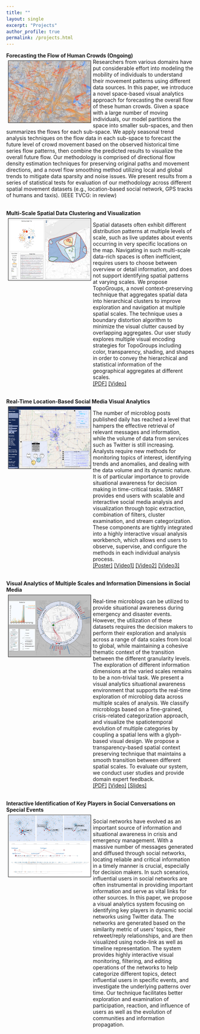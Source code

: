 ```yaml
---
title: ""
layout: single
excerpt: "Projects"
author_profile: true
permalink: /projects.html
---
```


**Forecasting the Flow of Human Crowds (Ongoing)**<br>
<img class="bord" style="float: left; margin: 5px 5px 5px 5px;" src="/images/TVCG17-teaser.png" width="220" border="1"/>
<span class="dsp" style="overflow: hidden;">Researchers from various domains have put considerable effort into modeling the mobility of individuals to understand their movement patterns using different data sources. In this paper, we introduce a novel space-based visual analytics approach for forecasting the overall flow of these human crowds. Given a space with a large number of moving individuals, our model partitions the space into smaller sub-spaces, and then summarizes the flows for each sub-space. We apply seasonal trend analysis techniques on the flow data in each sub-space to forecast the future level of crowd movement based on the observed historical time series flow patterns, then combine the predicted results to visualize the overall future flow. Our methodology is comprised of directional flow density estimation techniques for preserving original paths and movement directions, and a novel flow smoothing method utilizing local and global trends to mitigate data sparsity and noise issues. We present results from a series of statistical tests for evaluation of our methodology across different spatial movement datasets (e.g., location-based social network, GPS tracks of humans and taxis). (IEEE TVCG: in review)<br>
</span>

<br>**Multi-Scale Spatial Data Clustering and Visualization**<br>
<img class="bord" style="float: left; margin: 5px 5px 5px 5px;" src="/images/CHI17-teaser.png" width="220" border="1"/>
<p class="dsp" style="overflow: hidden;">Spatial datasets often exhibit different distribution patterns at multiple levels of scale, such as live updates about events occurring in very specific locations on the map. Navigating in such multi-scale data-rich spaces is often inefficient, requires users to choose between overview or detail information, and does not support identifying spatial patterns at varying scales. We propose TopoGroups, a novel context-preserving technique that aggregates spatial data into hierarchical clusters to improve exploration and navigation at multiple spatial scales. The technique uses a boundary distortion algorithm to minimize the visual clutter caused by overlapping aggregates. Our user study explores multiple visual encoding strategies for TopoGroups including color, transparency, shading, and shapes in order to convey the hierarchical and statistical information of the geographical aggregates at different scales.<br>
<a href="http://pixel.ecn.purdue.edu:8080/~zhan1486/permanent/CHI17/TopoGroups.pdf">[PDF]</a>
<a href="http://pixel.ecn.purdue.edu:8080/~zhan1486/permanent/CHI17/TopoGroups.mp4">[Video]</a>
</p>

<br>**Real-Time Location-Based Social Media Visual Analytics**<br>
<img class="bord" style="float: left; margin: 5px 5px 5px 5px;" src="/images/SMART.png" width="220" border="1"/>
<p class="dsp" style="overflow: hidden;">The number of microblog posts published daily has reached a level that hampers the effective retrieval of relevant messages and information, while the volume of data from services such as Twitter is still increasing. Analysts require new methods for monitoring topics of interest, identifying trends and anomalies, and dealing with the data volume and its dynamic nature. It is of particular importance to provide situational awareness for decision making in time-critical tasks. SMART provides end users with scalable and interactive social media analysis and visualization through topic extraction, combination of filters, cluster examination, and stream categorization. These components are tightly integrated into a highly interactive visual analysis workbench, which allows end users to observe, supervise, and configure the methods in each individual analysis process.<br>
<a href="http://pixel.ecn.purdue.edu:8080/~zhan1486/permanent/SMART/SMARTPoster.pdf">[Poster]</a>
<a href="http://pixel.ecn.purdue.edu:8080/~zhan1486/permanent/SMART/SMARTDemo-bostonBombing.wmv">[Video1]</a>
<a href="http://pixel.ecn.purdue.edu:8080/~zhan1486/permanent/SMART/SMARTDemo-HurricaneSandy.wmv">[Video2]</a>
<a href="http://pixel.ecn.purdue.edu:8080/~zhan1486/permanent/SMART/SMARTDemo-SuperBowl.wmv">[Video3]</a>
</p>

<br>**Visual Analytics of Multiple Scales and Information Dimensions in Social Media**<br>
<img class="bord" style="float: left; margin: 5px 5px 5px 5px;" src="/images/EV16-teaser.png" width="220" border="1"/>
<p class="dsp" style="overflow: hidden;">Real-time microblogs can be utilized to provide situational awareness during emergency and disaster events. However, the utilization of these datasets requires the decision makers to perform their exploration and analysis across a range of data scales from local to global, while maintaining a cohesive thematic context of the transition between the different granularity levels. The exploration of different information dimensions at the varied scales remains to be a non-trivial task. We present a visual analytics situational awareness environment that supports the real-time exploration of microblog data across multiple scales of analysis. We classify microblogs based on a fine-grained, crisis-related categorization approach, and visualize the spatiotemporal evolution of multiple categories by coupling a spatial lens with a glyph-based visual design. We propose a transparency-based spatial context preserving technique that maintains a smooth transition between different spatial scales. To evaluate our system, we conduct user studies and provide domain expert feedback.<br>
<a href="http://pixel.ecn.purdue.edu:8080/~zhan1486/permanent/EV16/Eurovis16_Microblogs_Zhang_paper.pdf">[PDF]</a>
<a href="http://pixel.ecn.purdue.edu:8080/~zhan1486/permanent/EV16/Eurovis16_Microblogs_Zhang_video.mp4">[Video]</a>
<a href="http://pixel.ecn.purdue.edu:8080/~zhan1486/permanent/EV16/Eurovis16_Microblogs_Zhang_slides.pdf">[Slides]</a>
</p>

<br>**Interactive Identification of Key Players in Social Conversations on Special Events**<br>
<img class="bord" style="float: left; margin: 5px 5px 5px 5px;" src="/images/VIS14-network.png" width="220" border="1"/>
<p class="dsp" style="overflow: hidden;">
Social networks have evolved as an important source of information and situational awareness in crisis and emergency management. With a massive number of messages generated and diffused through social networks, locating reliable and critical information in a timely manner is crucial, especially for decision makers. In such scenarios, influential users in social networks are often instrumental in providing important information and serve as vital links for other sources. In this paper, we propose a visual analytics system focusing on identifying key players in dynamic social networks using Twitter data. The networks are generated based on the similarity metric of users’ topics, their retweet/reply relationships, and are then visualized using node-link as well as timeline representation. The system provides highly interactive visual monitoring, filtering, and editing operations of the networks to help categorize different topics, detect influential users in specific events, and investigate the underlying patterns over time. Our technique facilitates better exploration and examination of participation, reaction, and influence of users as well as the evolution of communities and information propagation.<br>
</p>